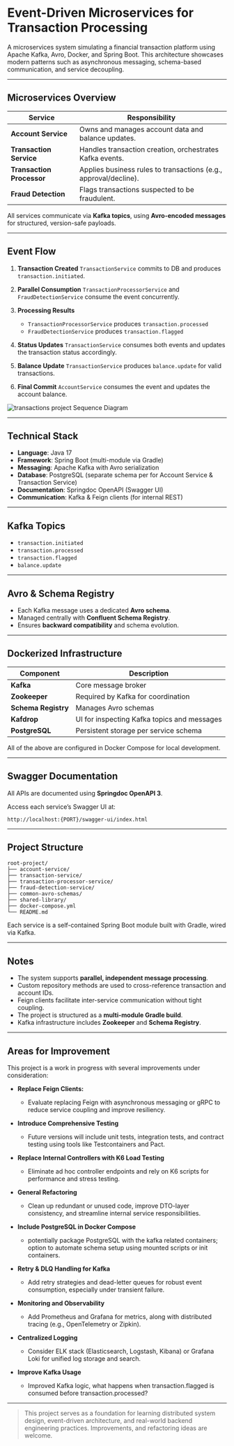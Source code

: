 # Event-Driven Microservices for Transaction Processing

A microservices system simulating a financial transaction platform using Apache Kafka, Avro, Docker, and
Spring Boot. This architecture showcases modern patterns such as asynchronous messaging, schema-based communication, and
service decoupling.

---

## Microservices Overview

| Service                   | Responsibility                                                   |
|---------------------------|------------------------------------------------------------------|
| **Account Service**       | Owns and manages account data and balance updates.               |
| **Transaction Service**   | Handles transaction creation, orchestrates Kafka events.         |
| **Transaction Processor** | Applies business rules to transactions (e.g., approval/decline). |
| **Fraud Detection**       | Flags transactions suspected to be fraudulent.                   |

All services communicate via **Kafka topics**, using **Avro-encoded messages** for structured, version-safe payloads.

---

## Event Flow

1. **Transaction Created**
   `TransactionService` commits to DB and produces `transaction.initiated`.

2. **Parallel Consumption**
   `TransactionProcessorService` and `FraudDetectionService` consume the event concurrently.

3. **Processing Results**

    * `TransactionProcessorService` produces `transaction.processed`
    * `FraudDetectionService` produces `transaction.flagged`

4. **Status Updates**
   `TransactionService` consumes both events and updates the transaction status accordingly.

5. **Balance Update**
   `TransactionService` produces `balance.update` for valid transactions.

6. **Final Commit**
   `AccountService` consumes the event and updates the account balance.

![transactions project Sequence Diagram](./images/transaction-flow.png)

---

## Technical Stack

* **Language**: Java 17
* **Framework**: Spring Boot (multi-module via Gradle)
* **Messaging**: Apache Kafka with Avro serialization
* **Database**: PostgreSQL (separate schema per for Account Service & Transaction Service)
* **Documentation**: Springdoc OpenAPI (Swagger UI)
* **Communication**: Kafka & Feign clients (for internal REST)

---

## Kafka Topics

* `transaction.initiated`
* `transaction.processed`
* `transaction.flagged`
* `balance.update`

---

## Avro & Schema Registry

* Each Kafka message uses a dedicated **Avro schema**.
* Managed centrally with **Confluent Schema Registry**.
* Ensures **backward compatibility** and schema evolution.

---

## Dockerized Infrastructure

| Component           | Description                                 |
|---------------------|---------------------------------------------|
| **Kafka**           | Core message broker                         |
| **Zookeeper**       | Required by Kafka for coordination          |
| **Schema Registry** | Manages Avro schemas                        |
| **Kafdrop**         | UI for inspecting Kafka topics and messages |
| **PostgreSQL**      | Persistent storage per service schema       |

All of the above are configured in Docker Compose for local development.

---

## Swagger Documentation

All APIs are documented using **Springdoc OpenAPI 3**.

Access each service’s Swagger UI at:

```
http://localhost:{PORT}/swagger-ui/index.html
```

---

## Project Structure

```
root-project/
├── account-service/
├── transaction-service/
├── transaction-processor-service/
├── fraud-detection-service/
├── common-avro-schemas/
├── shared-library/
├── docker-compose.yml
└── README.md
```

Each service is a self-contained Spring Boot module built with Gradle, wired via Kafka.

---

## Notes

* The system supports **parallel, independent message processing**.
* Custom repository methods are used to cross-reference transaction and account IDs.
* Feign clients facilitate inter-service communication without tight coupling.
* The project is structured as a **multi-module Gradle build**.
* Kafka infrastructure includes **Zookeeper** and **Schema Registry**.

---

## Areas for Improvement

This project is a work in progress with several improvements under consideration:

* **Replace Feign Clients:**
    * Evaluate replacing Feign with asynchronous messaging or gRPC to reduce service coupling and improve resiliency.

* **Introduce Comprehensive Testing**
    * Future versions will include unit tests, integration tests, and contract testing using tools like Testcontainers
      and Pact.

* **Replace Internal Controllers with K6 Load Testing**
    * Eliminate ad hoc controller endpoints and rely on K6 scripts for performance and stress testing.

* **General Refactoring**
    * Clean up redundant or unused code, improve DTO-layer consistency, and streamline internal service
      responsibilities.

* **Include PostgreSQL in Docker Compose**
    * potentially package PostgreSQL with the kafka related containers; option to automate schema setup using mounted
      scripts or init containers.

* **Retry & DLQ Handling for Kafka**
    * Add retry strategies and dead-letter queues for robust event consumption, especially under transient failure.

* **Monitoring and Observability**
    * Add Prometheus and Grafana for metrics, along with distributed tracing (e.g., OpenTelemetry or Zipkin).

* **Centralized Logging**
    * Consider ELK stack (Elasticsearch, Logstash, Kibana) or Grafana Loki for unified log storage and search.

* **Improve Kafka Usage**
    * Improved Kafka logic, what happens when transaction.flagged is consumed before transaction.processed?

---

> This project serves as a foundation for learning distributed system design, event-driven architecture, and real-world
> backend engineering practices. Improvements, and refactoring ideas are welcome.

